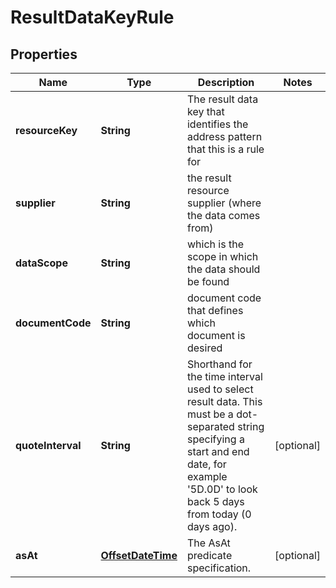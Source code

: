 

# ResultDataKeyRule

## Properties

Name | Type | Description | Notes
------------ | ------------- | ------------- | -------------
**resourceKey** | **String** | The result data key that identifies the address pattern that this is a rule for | 
**supplier** | **String** | the result resource supplier (where the data comes from) | 
**dataScope** | **String** | which is the scope in which the data should be found | 
**documentCode** | **String** | document code that defines which document is desired | 
**quoteInterval** | **String** | Shorthand for the time interval used to select result data. This must be a dot-separated string              specifying a start and end date, for example &#39;5D.0D&#39; to look back 5 days from today (0 days ago). |  [optional]
**asAt** | [**OffsetDateTime**](OffsetDateTime.md) | The AsAt predicate specification. |  [optional]



